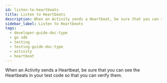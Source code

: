 ```yaml
---
id: listen-to-heartbeats
title: Listen to Heartbeats
description: When an Activity sends a Heartbeat, be sure that you can see the Heartbeats in your test code so that you can verify them.
sidebar_label: Listen to Heartbeats
tags:
  - developer-guide-doc-type
  - go sdk
  - testing
  - testing-guide-doc-type
  - activity
  - heartbeat
---
```


When an Activity sends a Heartbeat, be sure that you can see the Heartbeats in your test code so that you can verify them.
